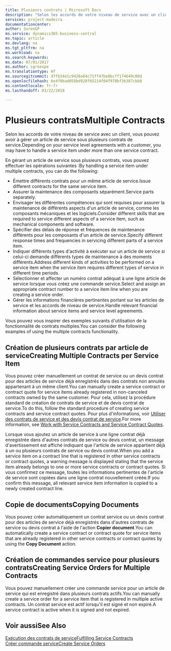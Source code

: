 ```yaml
---
title: Plusieurs contrats | Microsoft Docs
description: "Selon les accords de votre niveau de service avec un client, vous pouvez avoir à gérer un article de service sous plusieurs contrats de service."
services: project-madeira
documentationcenter: 
author: SorenGP
ms.service: dynamics365-business-central
ms.topic: article
ms.devlang: na
ms.tgt_pltfrm: na
ms.workload: na
ms.search.keywords: 
ms.date: 07/01/2017
ms.author: sgroespe
ms.translationtype: HT
ms.sourcegitcommit: d7fb34e1c9428a64c71ff47be8bcff174649c00d
ms.openlocfilehash: 6e4f0bad058bd928f65214f04f978bf3b387cbb8
ms.contentlocale: fr-fr
ms.lasthandoff: 03/22/2018

---
```

# <a name="multiple-contracts"></a><span data-ttu-id="8edc9-103">Plusieurs contrats</span><span class="sxs-lookup"><span data-stu-id="8edc9-103">Multiple Contracts</span></span>
<span data-ttu-id="8edc9-104">Selon les accords de votre niveau de service avec un client, vous pouvez avoir à gérer un article de service sous plusieurs contrats de service.</span><span class="sxs-lookup"><span data-stu-id="8edc9-104">Depending on your service level agreements with a customer, you may have to handle a service item under more than one service contract.</span></span>  
  
<span data-ttu-id="8edc9-105">En gérant un article de service sous plusieurs contrats, vous pouvez effectuer les opérations suivantes :</span><span class="sxs-lookup"><span data-stu-id="8edc9-105">By handling a service item under multiple contracts, you can do the following:</span></span>  
  
* <span data-ttu-id="8edc9-106">Émettre différents contrats pour un même article de service.</span><span class="sxs-lookup"><span data-stu-id="8edc9-106">Issue different contracts for the same service item.</span></span>  
* <span data-ttu-id="8edc9-107">Assurer la maintenance des composants séparément.</span><span class="sxs-lookup"><span data-stu-id="8edc9-107">Service parts separately.</span></span>  
* <span data-ttu-id="8edc9-108">Envisager les différentes compétences qui sont requises pour assurer la maintenance de différents aspects d'un article de service, comme les composants mécaniques et les logiciels.</span><span class="sxs-lookup"><span data-stu-id="8edc9-108">Consider different skills that are required to service different aspects of a service item, such as mechanical components and software.</span></span>  
* <span data-ttu-id="8edc9-109">Spécifier des délais de réponse et fréquences de maintenance différents pour les composants d'un article de service.</span><span class="sxs-lookup"><span data-stu-id="8edc9-109">Specify different response times and frequencies in servicing different parts of a service item.</span></span>  
* <span data-ttu-id="8edc9-110">Indiquer différents types d'activité à exécuter sur un article de service si celui-ci demande différents types de maintenance à des moments différents.</span><span class="sxs-lookup"><span data-stu-id="8edc9-110">Address different kinds of activities to be performed on a service item when the service item requires different types of service in different time periods.</span></span>  
* <span data-ttu-id="8edc9-111">Sélectionner et affecter un numéro contrat adéquat à une ligne article de service lorsque vous créez une commande service.</span><span class="sxs-lookup"><span data-stu-id="8edc9-111">Select and assign an appropriate contract number to a service item line when you are creating a service order.</span></span>  
* <span data-ttu-id="8edc9-112">Gérer les informations financières pertinentes portant sur les articles de service et les accords de niveau de service.</span><span class="sxs-lookup"><span data-stu-id="8edc9-112">Handle relevant financial information about service items and service level agreements.</span></span>  
  
<span data-ttu-id="8edc9-113">Vous pouvez vous inspirer des exemples suivants d'utilisation de la fonctionnalité de contrats multiples.</span><span class="sxs-lookup"><span data-stu-id="8edc9-113">You can consider the following examples of using the multiple contracts functionality.</span></span>  
  
## <a name="creating-multiple-contracts-per-service-item"></a><span data-ttu-id="8edc9-114">Création de plusieurs contrats par article de service</span><span class="sxs-lookup"><span data-stu-id="8edc9-114">Creating Multiple Contracts per Service Item</span></span>  
<span data-ttu-id="8edc9-115">Vous pouvez créer manuellement un contrat de service ou un devis contrat pour des articles de service déjà enregistrés dans des contrats non annulés appartenant à un même client.</span><span class="sxs-lookup"><span data-stu-id="8edc9-115">You can manually create a service contract or contract quote for service items already registered in non-canceled contracts owned by the same customer.</span></span> <span data-ttu-id="8edc9-116">Pour cela, utilisez la procédure standard de création de contrats de service et de devis contrat de service.</span><span class="sxs-lookup"><span data-stu-id="8edc9-116">To do this, follow the standard procedure of creating service contracts and service contract quotes.</span></span> <span data-ttu-id="8edc9-117">Pour plus d'informations, voir [Utiliser des contrats de service et des devis contrat de service](service-how-to-create-service-contracts-and-service-contract-quotes.md).</span><span class="sxs-lookup"><span data-stu-id="8edc9-117">For more information, see [Work with Service Contracts and Service Contract Quotes](service-how-to-create-service-contracts-and-service-contract-quotes.md).</span></span>  
  
<span data-ttu-id="8edc9-118">Lorsque vous ajoutez un article de service à une ligne contrat déjà enregistrée dans d'autres contrats de service ou devis contrat, un message d'avertissement est affiché indiquant que l'article de service appartient déjà à un ou plusieurs contrats de service ou devis contrat.</span><span class="sxs-lookup"><span data-stu-id="8edc9-118">When you add a service item on a contract line that is registered in other service contracts or contract quotes, a warning message is displayed stating that the service item already belongs to one or more service contracts or contract quotes.</span></span> <span data-ttu-id="8edc9-119">Si vous confirmez ce message, toutes les informations pertinentes de l'article de service sont copiées dans une ligne contrat nouvellement créée.</span><span class="sxs-lookup"><span data-stu-id="8edc9-119">If you confirm this message, all relevant service item information is copied to a newly created contract line.</span></span>  
  
## <a name="copying-documents"></a><span data-ttu-id="8edc9-120">Copie de documents</span><span class="sxs-lookup"><span data-stu-id="8edc9-120">Copying Documents</span></span>  
<span data-ttu-id="8edc9-121">Vous pouvez créer automatiquement un contrat service ou un devis contrat pour des articles de service déjà enregistrés dans d'autres contrats de service ou devis contrat à l'aide de l'action **Copier document**.</span><span class="sxs-lookup"><span data-stu-id="8edc9-121">You can automatically create a service contract or contract quote for service items that are already registered in other service contracts or contract quotes by using the **Copy Document** action.</span></span>  
  
## <a name="creating-service-orders-for-multiple-contracts"></a><span data-ttu-id="8edc9-122">Création de commandes service pour plusieurs contrats</span><span class="sxs-lookup"><span data-stu-id="8edc9-122">Creating Service Orders for Multiple Contracts</span></span>  
<span data-ttu-id="8edc9-123">Vous pouvez manuellement créer une commande service pour un article de service qui est enregistré dans plusieurs contrats actifs.</span><span class="sxs-lookup"><span data-stu-id="8edc9-123">You can manually create a service order for a service item that is registered in multiple active contracts.</span></span> <span data-ttu-id="8edc9-124">Un contrat service est actif lorsqu'il est signé et non expiré.</span><span class="sxs-lookup"><span data-stu-id="8edc9-124">A service contract is active when it is signed and not expired.</span></span>  
  
## <a name="see-also"></a><span data-ttu-id="8edc9-125">Voir aussi</span><span class="sxs-lookup"><span data-stu-id="8edc9-125">See Also</span></span>  
[<span data-ttu-id="8edc9-126">Exécution des contrats de service</span><span class="sxs-lookup"><span data-stu-id="8edc9-126">Fulfilling Service Contracts</span></span>](service-fulfill-service-contracts.md)  
[<span data-ttu-id="8edc9-127">Créer commande service</span><span class="sxs-lookup"><span data-stu-id="8edc9-127">Create Service Orders</span></span>](service-how-to-create-service-orders.md)  

